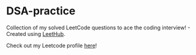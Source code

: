 # DSA-practice
Collection of my solved LeetCode questions to ace the coding interview! - Created using [LeetHub](https://github.com/QasimWani/LeetHub).

Check out my Leetcode profile [here](https://www.leetcode.com/jaygala223)!
